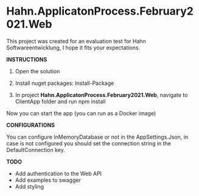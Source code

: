 # Hahn.ApplicatonProcess.February2021.Web

This project was created for an evaluation test for Hahn Softwareentwicklung, I hope it fits your expectations.

**INSTRUCTIONS**

1. Open the solution

2. Install nuget packages: Install-Package

3. In project **Hahn.ApplicatonProcess.February2021.Web**, navigate to ClientApp folder and run npm install

Now you can start the app (you can run as a Docker image)

**CONFIGURATIONS**

You can configure InMemoryDatabase or not in the AppSettings.Json, in case is not configured you should set the connection string in the DefaultConnection key.

**TODO**

* Add authentication to the Web API
* Add examples to swagger
* Add styling
